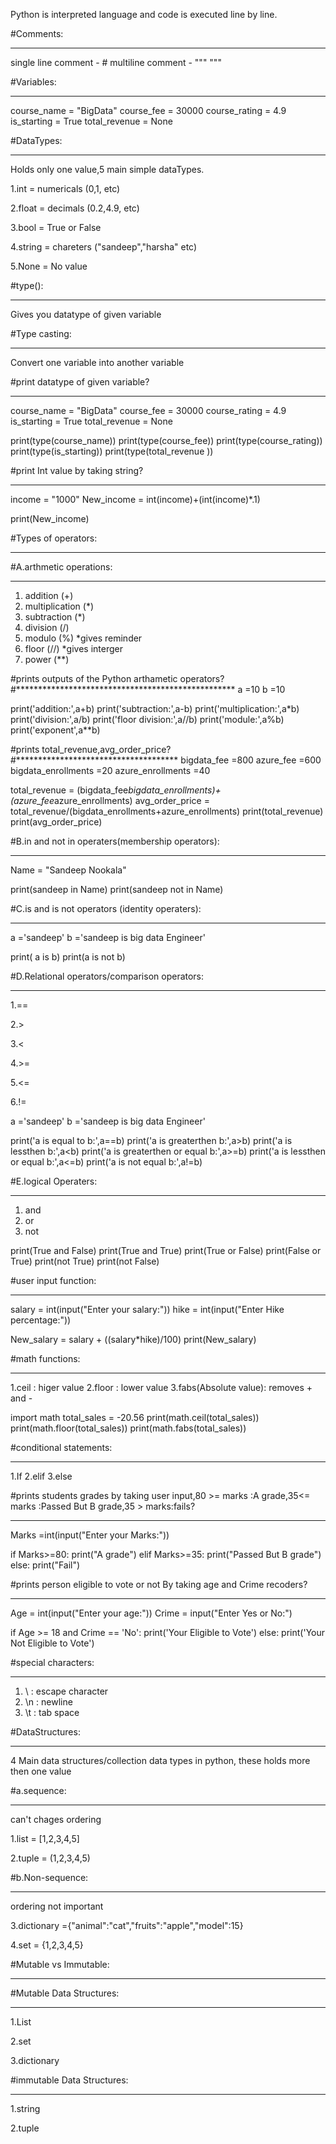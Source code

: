 
Python is interpreted language and code is executed line by line.

#Comments:
**********
single line comment -    #
multiline comment   -    """    """


#Variables:
***********
course_name = "BigData"
course_fee = 30000
course_rating = 4.9
is_starting = True
total_revenue = None


#DataTypes:
***********
Holds only one value,5 main simple dataTypes.

1.int    = numericals (0,1, etc)

2.float  = decimals  (0.2,4.9, etc)

3.bool   = True or False

4.string = chareters ("sandeep","harsha" etc)

5.None   = No value


#type():
********
Gives you datatype of given variable


#Type casting:
**************
Convert one variable into another variable


#print datatype of given variable?
**********************************
course_name = "BigData"
course_fee = 30000
course_rating = 4.9
is_starting = True
total_revenue = None

print(type(course_name))
print(type(course_fee))
print(type(course_rating))
print(type(is_starting))
print(type(total_revenue ))


#print Int value by taking string?
**********************************
income = "1000"
New_income = int(income)+(int(income)*.1)

print(New_income)


#Types of operators:
********************

#A.arthmetic operations:
************************

1. addition (+)
2. multiplication (*)
3. subtraction (*)
4. division (/)
5. modulo (%) *gives reminder
6. floor (//) *gives interger
7. power (**) 


#prints outputs of the Python arthametic operators?
#**************************************************
a =10
b =10

print('addition:',a+b)
print('subtraction:',a-b)
print('multiplication:',a*b)
print('division:',a/b)
print('floor division:',a//b)
print('module:',a%b)
print('exponent',a**b)


#prints total_revenue,avg_order_price?
#*************************************
bigdata_fee =800
azure_fee   =600
bigdata_enrollments =20
azure_enrollments =40

total_revenue = (bigdata_fee*bigdata_enrollments)+(azure_fee*azure_enrollments)
avg_order_price = total_revenue/(bigdata_enrollments+azure_enrollments)
print(total_revenue)
print(avg_order_price)


#B.in and not in operaters(membership operators):
*************************************************
Name = "Sandeep Nookala"

print(sandeep in Name)
print(sandeep not in Name)


#C.is and is not operators (identity operaters):
************************************************

a ='sandeep'
b ='sandeep is big data Engineer'

print( a is b)
print(a is not b)


#D.Relational operators/comparison operators:
*********************************************

1.==

2.>

3.<

4.>=

5.<=

6.!=

a ='sandeep'
b ='sandeep is big data Engineer'

print('a is equal to b:',a==b)
print('a is greaterthen b:',a>b)
print('a is lessthen b:',a<b)
print('a is greaterthen or equal b:',a>=b)
print('a is lessthen or equal b:',a<=b)
print('a is not equal b:',a!=b)


#E.logical Operaters:
*********************
1. and
2. or
3. not

print(True and False)
print(True and True)
print(True or False)
print(False or True)
print(not True)
print(not False)


#user input function:
********************
salary = int(input("Enter your salary:"))
hike  = int(input("Enter Hike percentage:"))

New_salary = salary + ((salary*hike)/100)
print(New_salary)


#math functions:
***************
1.ceil : higer value
2.floor : lower value
3.fabs(Absolute value): removes + and -


import math
total_sales = -20.56
print(math.ceil(total_sales))
print(math.floor(total_sales))
print(math.fabs(total_sales))



#conditional statements:
***********************
1.If 
2.elif 
3.else


#prints students grades by taking user input,80 >= marks :A grade,35<= marks :Passed But B grade,35 > marks:fails?
******************************************************************************************************************
Marks =int(input("Enter your Marks:"))

if Marks>=80:
   print("A grade")
elif Marks>=35:
   print("Passed But B grade")
else:
   print("Fail")


#prints person eligible to vote or not By taking age and Crime recoders?
************************************************************************
Age = int(input("Enter your age:"))
Crime = input("Enter Yes or No:")

if Age >= 18 and Crime == 'No':
    print('Your Eligible to Vote')
else:
    print('Your Not Eligible to Vote')


#special characters:
********************
1. \  : escape character
2. \n : newline
3. \t : tab space


#DataStructures: 
****************
4 Main data structures/collection data types in python, these holds more then one value

#a.sequence: 
************
can't chages ordering

1.list = [1,2,3,4,5]

2.tuple = (1,2,3,4,5)


#b.Non-sequence:
****************
ordering not important

3.dictionary ={"animal":"cat","fruits":"apple","model":15}

4.set = {1,2,3,4,5}


#Mutable vs Immutable:
**********************

#Mutable Data Structures:
*************************

1.List

2.set

3.dictionary

#immutable Data Structures:
***************************
1.string

2.tuple


